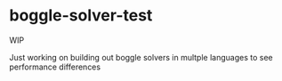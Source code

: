 # boggle-solver-test

WIP

Just working on building out boggle solvers in multple languages to see performance differences
